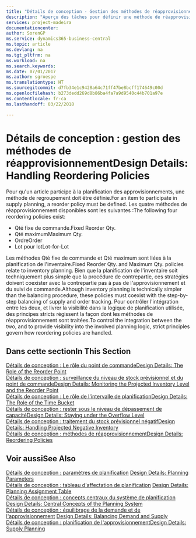 ```yaml
---
title: "Détails de conception - Gestion des méthodes de réapprovisionnement | Microsoft Docs"
description: "Aperçu des tâches pour définir une méthode de réapprovisionnement dans la planification des approvisionnements."
services: project-madeira
documentationcenter: 
author: SorenGP
ms.service: dynamics365-business-central
ms.topic: article
ms.devlang: na
ms.tgt_pltfrm: na
ms.workload: na
ms.search.keywords: 
ms.date: 07/01/2017
ms.author: sgroespe
ms.translationtype: HT
ms.sourcegitcommit: d7fb34e1c9428a64c71ff47be8bcff174649c00d
ms.openlocfilehash: b273dedd269d8b86ba4fa7a9d9540c44b701a97e
ms.contentlocale: fr-ca
ms.lasthandoff: 03/22/2018

---
```

# <a name="design-details-handling-reordering-policies"></a><span data-ttu-id="dcf04-103">Détails de conception : gestion des méthodes de réapprovisionnement</span><span class="sxs-lookup"><span data-stu-id="dcf04-103">Design Details: Handling Reordering Policies</span></span>
<span data-ttu-id="dcf04-104">Pour qu'un article participe à la planification des approvisionnements, une méthode de regroupement doit être définie.</span><span class="sxs-lookup"><span data-stu-id="dcf04-104">For an item to participate in supply planning, a reorder policy must be defined.</span></span> <span data-ttu-id="dcf04-105">Les quatre méthodes de réapprovisionnement disponibles sont les suivantes :</span><span class="sxs-lookup"><span data-stu-id="dcf04-105">The following four reordering policies exist:</span></span>  
  
* <span data-ttu-id="dcf04-106">Qté fixe de commande.</span><span class="sxs-lookup"><span data-stu-id="dcf04-106">Fixed Reorder Qty.</span></span>  
* <span data-ttu-id="dcf04-107">Qté maximum</span><span class="sxs-lookup"><span data-stu-id="dcf04-107">Maximum Qty.</span></span>  
* <span data-ttu-id="dcf04-108">Ordre</span><span class="sxs-lookup"><span data-stu-id="dcf04-108">Order</span></span>  
* <span data-ttu-id="dcf04-109">Lot pour lot</span><span class="sxs-lookup"><span data-stu-id="dcf04-109">Lot-for-Lot</span></span>  
  
<span data-ttu-id="dcf04-110">Les méthodes Qté fixe de commande et Qté maximum sont liées à la planification de l'inventaire.</span><span class="sxs-lookup"><span data-stu-id="dcf04-110">Fixed Reorder Qty. and Maximum Qty. policies relate to inventory planning.</span></span> <span data-ttu-id="dcf04-111">Bien que la planification de l'inventaire soit techniquement plus simple que la procédure de contrepartie, ces stratégies doivent coexister avec la contrepartie pas à pas de l'approvisionnement et du suivi de commande.</span><span class="sxs-lookup"><span data-stu-id="dcf04-111">Although inventory planning is technically simpler than the balancing procedure, these policies must coexist with the step-by-step balancing of supply and order tracking.</span></span> <span data-ttu-id="dcf04-112">Pour contrôler l'intégration entre les deux, et livrer la visibilité dans la logique de planification utilisée, des principes stricts régissent la façon dont les méthodes de réapprovisionnement sont traitées.</span><span class="sxs-lookup"><span data-stu-id="dcf04-112">To control the integration between the two, and to provide visibility into the involved planning logic, strict principles govern how reordering policies are handled.</span></span>  
  
## <a name="in-this-section"></a><span data-ttu-id="dcf04-113">Dans cette section</span><span class="sxs-lookup"><span data-stu-id="dcf04-113">In This Section</span></span>  
[<span data-ttu-id="dcf04-114">Détails de conception : Le rôle du point de commande</span><span class="sxs-lookup"><span data-stu-id="dcf04-114">Design Details: The Role of the Reorder Point</span></span>](design-details-the-role-of-the-reorder-point.md)  
[<span data-ttu-id="dcf04-115">Détails de conception : surveillance du niveau de stock prévisionnel et du point de commande</span><span class="sxs-lookup"><span data-stu-id="dcf04-115">Design Details: Monitoring the Projected Inventory Level and the Reorder Point</span></span>](design-details-monitoring-the-projected-inventory-level-and-the-reorder-point.md)  
[<span data-ttu-id="dcf04-116">Détails de conception : Le rôle de l'intervalle de planification</span><span class="sxs-lookup"><span data-stu-id="dcf04-116">Design Details: The Role of the Time Bucket</span></span>](design-details-the-role-of-the-time-bucket.md)  
[<span data-ttu-id="dcf04-117">Détails de conception : rester sous le niveau de dépassement de capacité</span><span class="sxs-lookup"><span data-stu-id="dcf04-117">Design Details: Staying under the Overflow Level</span></span>](design-details-staying-under-the-overflow-level.md)  
[<span data-ttu-id="dcf04-118">Détails de conception : traitement du stock prévisionnel négatif</span><span class="sxs-lookup"><span data-stu-id="dcf04-118">Design Details: Handling Projected Negative Inventory</span></span>](design-details-handling-projected-negative-inventory.md)  
[<span data-ttu-id="dcf04-119">Détails de conception : méthodes de réapprovisionnement</span><span class="sxs-lookup"><span data-stu-id="dcf04-119">Design Details: Reordering Policies</span></span>](design-details-reordering-policies.md)  
  
## <a name="see-also"></a><span data-ttu-id="dcf04-120">Voir aussi</span><span class="sxs-lookup"><span data-stu-id="dcf04-120">See Also</span></span>  
<span data-ttu-id="dcf04-121">[Détails de conception : paramètres de planification](design-details-planning-parameters.md) </span><span class="sxs-lookup"><span data-stu-id="dcf04-121">[Design Details: Planning Parameters](design-details-planning-parameters.md) </span></span>  
<span data-ttu-id="dcf04-122">[Détails de conception : tableau d'affectation de planification](design-details-planning-assignment-table.md) </span><span class="sxs-lookup"><span data-stu-id="dcf04-122">[Design Details: Planning Assignment Table](design-details-planning-assignment-table.md) </span></span>  
<span data-ttu-id="dcf04-123">[Détails de conception : concepts centraux du système de planification](design-details-central-concepts-of-the-planning-system.md) </span><span class="sxs-lookup"><span data-stu-id="dcf04-123">[Design Details: Central Concepts of the Planning System](design-details-central-concepts-of-the-planning-system.md) </span></span>  
<span data-ttu-id="dcf04-124">[Détails de conception : équilibrage de la demande et de l'approvisionnement](design-details-balancing-demand-and-supply.md) </span><span class="sxs-lookup"><span data-stu-id="dcf04-124">[Design Details: Balancing Demand and Supply](design-details-balancing-demand-and-supply.md) </span></span>  
[<span data-ttu-id="dcf04-125">Détails de conception : planification de l'approvisionnement</span><span class="sxs-lookup"><span data-stu-id="dcf04-125">Design Details: Supply Planning</span></span>](design-details-supply-planning.md)
